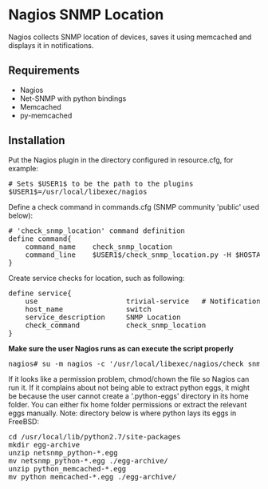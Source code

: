 Nagios SNMP Location
====================

Nagios collects SNMP location of devices, saves it using memcached and displays it in notifications.

Requirements
------------

* Nagios
* Net-SNMP with python bindings
* Memcached
* py-memcached

Installation
------------
Put the Nagios plugin in the directory configured in resource.cfg, for example:
<pre>
# Sets $USER1$ to be the path to the plugins
$USER1$=/usr/local/libexec/nagios
</pre>

Define a check command in commands.cfg (SNMP community 'public' used below):
<pre>
# 'check_snmp_location' command definition
define command{
    command_name    check_snmp_location
    command_line    $USER1$/check_snmp_location.py -H $HOSTADDRESS$ -C public
}
</pre>

Create service checks for location, such as following:
<pre>
define service{
    use                     trivial-service   # Notifications disabled
    host_name               switch
    service_description     SNMP Location
    check_command           check_snmp_location
}
</pre>

__Make sure the user Nagios runs as can execute the script properly__
<pre>
nagios# su -m nagios -c '/usr/local/libexec/nagios/check_snmp_location.py -H switch -C public'
</pre>

If it looks like a permission problem, chmod/chown the file so Nagios can run it. If it complains about not being able to extract python eggs, it might be because the user cannot create a '.python-eggs' directory in its home folder. You can either fix home folder permissions or extract the relevant eggs manually. Note: directory below is where python lays its eggs in FreeBSD:
<pre>
cd /usr/local/lib/python2.7/site-packages
mkdir egg-archive
unzip netsnmp_python-*.egg
mv netsnmp_python-*.egg ./egg-archive/
unzip python_memcached-*.egg
mv python_memcached-*.egg ./egg-archive/
</pre>
